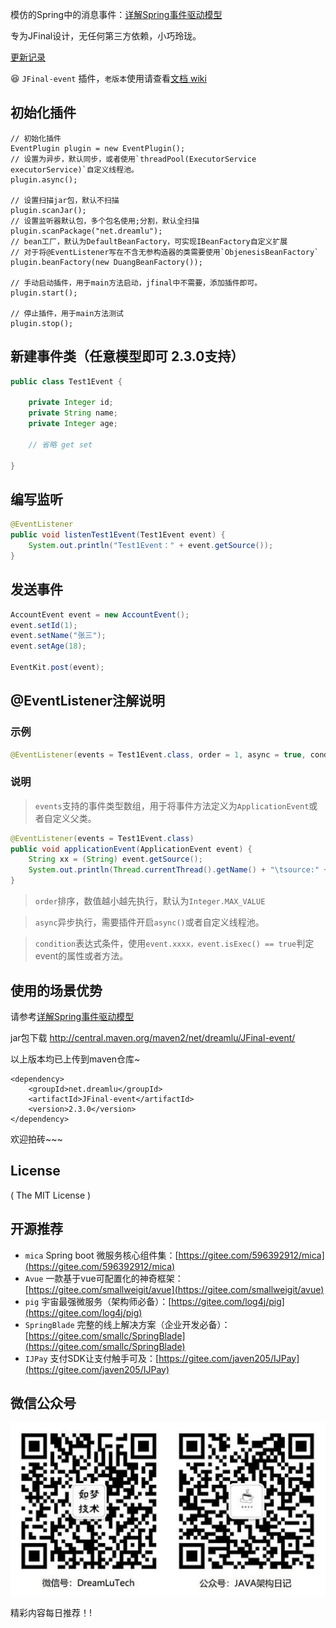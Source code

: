模仿的Spring中的消息事件：[详解Spring事件驱动模型](http://jinnianshilongnian.iteye.com/blog/1902886)

专为JFinal设计，无任何第三方依赖，小巧玲珑。

[更新记录](CHANGELOG.md)

:laughing: `JFinal-event` 插件，`老版本`使用请查看[文档 wiki](http://git.oschina.net/596392912/JFinal-event/wikis/home)

## 初始化插件
```
// 初始化插件
EventPlugin plugin = new EventPlugin();
// 设置为异步，默认同步，或者使用`threadPool(ExecutorService executorService)`自定义线程池。
plugin.async();

// 设置扫描jar包，默认不扫描
plugin.scanJar();
// 设置监听器默认包，多个包名使用;分割，默认全扫描
plugin.scanPackage("net.dreamlu");
// bean工厂，默认为DefaultBeanFactory，可实现IBeanFactory自定义扩展
// 对于将@EventListener写在不含无参构造器的类需要使用`ObjenesisBeanFactory`
plugin.beanFactory(new DuangBeanFactory());

// 手动启动插件，用于main方法启动，jfinal中不需要，添加插件即可。
plugin.start();

// 停止插件，用于main方法测试
plugin.stop();
```

## 新建事件类（任意模型即可 2.3.0支持）
```java
public class Test1Event {

	private Integer id;
	private String name;
	private Integer age;

	// 省略 get set

}
```

## 编写监听
```java
@EventListener
public void listenTest1Event(Test1Event event) {
    System.out.println("Test1Event：" + event.getSource());
}
```

## 发送事件
```java
AccountEvent event = new AccountEvent();
event.setId(1);
event.setName("张三");
event.setAge(18);

EventKit.post(event);
```

## @EventListener注解说明

### 示例
```java
@EventListener(events = Test1Event.class, order = 1, async = true, condition = "event.isExec()")
```

### 说明
> `events`支持的事件类型数组，用于将事件方法定义为`ApplicationEvent`或者自定义父类。

```java
@EventListener(events = Test1Event.class)
public void applicationEvent(ApplicationEvent event) {
    String xx = (String) event.getSource();
    System.out.println(Thread.currentThread().getName() + "\tsource:" + xx);
}
```

> `order`排序，数值越小越先执行，默认为`Integer.MAX_VALUE`

> `async`异步执行，需要插件开启`async()`或者自定义线程池。

> `condition`表达式条件，使用`event.xxxx，event.isExec() == true`判定event的属性或者方法。

## 使用的场景优势
请参考[详解Spring事件驱动模型](http://jinnianshilongnian.iteye.com/blog/1902886)

jar包下载
http://central.maven.org/maven2/net/dreamlu/JFinal-event/

以上版本均已上传到maven仓库~

```
<dependency>
    <groupId>net.dreamlu</groupId>
    <artifactId>JFinal-event</artifactId>
    <version>2.3.0</version>
</dependency>
```

欢迎拍砖~~~

## License

( The MIT License )

## 开源推荐

* `mica` Spring boot 微服务核心组件集：[https://gitee.com/596392912/mica](https://gitee.com/596392912/mica)
* `Avue` 一款基于vue可配置化的神奇框架：[https://gitee.com/smallweigit/avue](https://gitee.com/smallweigit/avue)
* `pig` 宇宙最强微服务（架构师必备）：[https://gitee.com/log4j/pig](https://gitee.com/log4j/pig)
* `SpringBlade` 完整的线上解决方案（企业开发必备）：[https://gitee.com/smallc/SpringBlade](https://gitee.com/smallc/SpringBlade)
* `IJPay` 支付SDK让支付触手可及：[https://gitee.com/javen205/IJPay](https://gitee.com/javen205/IJPay)

## 微信公众号

![如梦技术](docs/img/dreamlu-weixin.jpg)

精彩内容每日推荐！!
